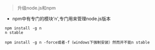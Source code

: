 > 升级node.js和npm
- npm中有专门的模块'n',专门用来管理node.js版本
```
npm install -g n
n stable

npm install -g n -force或者-f（windows下强制安装）然而并不能n stable
```